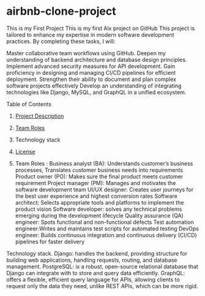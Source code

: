 # airbnb-clone-project
This is my First Project
This is my first Alx project on GitHub 
This project is tailored to enhance my expertise in modern software development practices. By completing these tasks, I will:

Master collaborative team workflows using GitHub.
Deepen my understanding of backend architecture and database design principles.
Implement advanced security measures for API development.
Gain proficiency in designing and managing CI/CD pipelines for efficient deployment.
Strengthen their ability to document and plan complex software projects effectively Develop an understanding of integrating technologies like Django, MySQL, and GraphQL in a unified ecosystem.

 Table of Contents
1. [Project Description](#project-description)
2. [Team Roles](#team-roles)
3. Technology stack
4. [License](#license)

5. Team Roles :
 Business analyst (BA): Understands customer’s business processes, Translates customer business needs into requirements
Product owner (PO): Makes sure the final product meets customer requirement
Project manager (PM): Manages and motivates the software development team
UI/UX designer: Creates user journeys for the best user experience and highest conversion rates
Software architect: Selects appropriate tools and platforms to implement the product vision
Software developer: solves any technical problems emerging during the development lifecycle
Quality assurance (QA) engineer: Spots functional and non-functional defects
Test automation engineer:Writes and maintains test scripts for automated testing
DevOps engineer: Builds continuous integration and continuous delivery (CI/CD) pipelines for faster delivery

Technology stack.
Django: handles the backend, providing structure for building web applications, handling requests, routing, and database management.
PostgreSQL: is a robust, open-source relational database that Django can integrate with to store and query data efficiently.
GraphQL: offers a flexible, efficient query language for APIs, allowing clients to request only the data they need, unlike REST APIs, which can be more rigid.
